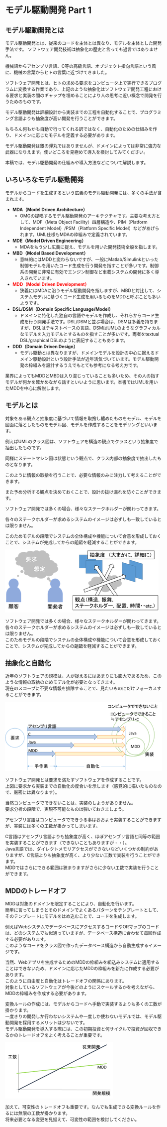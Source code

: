 # モデル駆動開発 Part 1

## モデル駆動開発とは
モデル駆動開発とは、従来のコードを主体とは異なり、モデルを主体とした開発手法です。
ソフトウェア開発技術は抽象化の歴史と言っても過言ではありません。

機械語からアセンブリ言語、C等の高級言語、オブジェクト指向言語という風に、機械の言葉からヒトの言葉に近づけてきました。

ソフトウェア開発とは、ヒトの求める要求をコンピュータ上で実行できるプログラムに変換する作業であり、上記のような抽象化はソフトウェア開発工程における要求と実装の間のギャップを埋めることにより人の思考に近い概念で開発を行うためのものです。

モデル駆動開発は詳細設計から実装までの工程を自動化することで、プログラミング言語よりも抽象度が高い開発を行うことができます。

もちろん何もかも自動で行ってくれる訳ではなく、自動化のための仕組みを作り、ドメインに応じたモデルを定義する必要があります。

モデル駆動開発は銀の弾丸ではありませんが、ドメインによっては非常に強力な武器になりえます。使いどころを見極めて導入を検討してみてください。

本稿では、モデル駆動開発の仕組みや導入方法などについて解説します。

## いろいろなモデル駆動開発

モデルからコードを生成するという広義のモデル駆動開発には、多くの手法が含まれます。

- **MDA（Model Driven Architecture）**
  - OMGの提唱するモデル駆動開発のアーキテクチャです。主要な考え方として、MOF（Meta Object Facility）四層構造や、PIM（Platform Independent Model）/PSM（Platform Specific Model）などがあげられます。UML仕様もMDAの枠組みで定義されています。
- **MDE（Model Driven Engineering）**
  - MDAをもう少し広義に捉え、モデルを用いた開発技術全般を指します。
- **MBD（Model Based Development）**
  - 意味的にはMDDと変わらないですが、一般にMatlab/Simulinkといった制御モデルを用いたコード生成を行う開発を指すことが多いです。制御系の開発に非常に有効でエンジン制御など車載システムの開発に多く導入されています。
- **<font color="red">MDD（Model Driven Development）</font>**
  - 狭義にはMDAに沿うモデル駆動開発を指しますが、MBDと対比して、システムモデルに基づくコード生成を用いるものをMDDと呼ぶことも多いようです。
- **DSL/DSM（Domain Specific Language/Model）**
  - ドメインに特化した独自の言語やモデルを作成し、それらからコード生成を行う開発手法です。DSL/DSMと並ぶ場合は、DSMは多義を持ちますが、DSLはテキストベースの言語、DSMはUMLのようなグラフィカルなモデルを入力モデルとするものを指すことが多いです。両者をtextual DSL/graphical DSLのように表記することもあります。
- **DDD（Domain Driven Design）**
  - モデル駆動とは異なりますが、ドメインモデルを設計の中心に据えるドメイン駆動設計という設計手法が近年活気づいています。モデル駆動開発の枠組みを設計するうえでもとても参考になる考え方です。

業界によってもMDDとMBDは入り混じっていることも多いため、その人の指すモデルが何かを確かめながら話すといいように思います。本書ではUMLを用いたMDDを中心に解説します。

## モデルとは

対象をある観点と抽象度に基づいて情報を取捨し纏めたものをモデル、モデルを図面に落としたものをモデル図、モデルを作成することをモデリングといいます。

例えばUMLのクラス図は、ソフトウェアを構造の観点でクラスという抽象度で抽出したものです。

同様にステートマシン図は状態という観点で、クラス内部の抽象度で抽出したものとなります。

このように情報の取捨を行うことで、必要な情報のみに注力して考えることができます。

また予め分析する観点を決めておくことで、設計の抜け漏れを防ぐことができます。



ソフトウェア開発では多くの場合、様々なステークホルダーが関わってきます。

各々のステークホルダーが求めるシステムのイメージは必ずしも一致しているとは限りません。

このためモデルの段階でシステムの全体構成や機能について合意を形成しておくことで、システムが完成してからの齟齬を軽減することができます。

<img src="img/LED-Camp5_UML_pic9.png">

ソフトウェア開発では多くの場合、様々なステークホルダーが関わってきます。  
各々のステークホルダーが求めるシステムのイメージは必ずしも一致しているとは限りません。  
このためモデルの段階でシステムの全体構成や機能について合意を形成しておくことで、システムが完成してからの齟齬を軽減することができます。

## 抽象化と自動化

近年のソフトウェアの規模は、人が捉えるにはあまりにも膨大であるため、このような情報の取捨のためモデル化が必要となってきます。  
現在のスコープに不要な情報を排除することで、見たいものにだけフォーカスすることができます。

<img src="img/LED-Camp5_UML_pic10.png">

ソフトウェア開発とは要求を満たすソフトウェアを作成することです。  
上図に要求から実装までの自動化の度合いを示します（感覚的に描いたものなので、厳密には異なります）。  

当然コンピュータでできないことは、実装のしようがありません。  
要求分析の段階で、実現不可能なものは弾いておきましょう。  

アセンブリ言語はコンピュータでできうる事はおおよそ実装することができますが、実装には多くの工数が掛かってしまいます。

C言語はアセンブリ言語よりも抽象度が高く、ほぼアセンブリ言語と同等の範囲を実装することができます（できないこともありますが・・）。  
Java言語では、ダイレクトメモリアクセスができないなどいくつかの制約がありますが、C言語よりも抽象度が高く、より少ない工数で実装を行うことができます。  
MDDではさらにできる範囲は狭まりますがさらに少ない工数で実装を行うことができます。


## MDDのトレードオフ
MDDは対象のドメインを限定することにより、自動化を行います。  
簡単に言ってしまうとそのドメインでよくあるパターンをテンプレートとして、そのテンプレートにモデルをはめ込むことで、コードを生成します。

例えばWebシステムでデータベースにアクセスするコードやORマップのコードは、どのシステムでも似通っていますが、データベース構造に合わせて毎回作成する必要があります。  
このようなコードをクラス図で作ったデータベース構造から自動生成するイメージです。

当然、Webアプリを生成するためのMDDの枠組みを組込みシステムに適用することはできないため、ドメインに応じたMDDの枠組みを新たに作成する必要があります。  
このように自由度と自動化はトレードオフの関係にあります。  
対象としているソフトウェアが今後どのようにスケールするかを考えながら、MDDの枠組みを作成する必要があります。

変換ルールの作成には、モデルからコードへ手動で実装するよりも多くの工数が掛かります。  
一度きりの開発しか行わないシステムや一度しか使わないモデルでは、モデル駆動開発を採用するメリットは少ないです。  
モデル駆動開発を導入する際には、この初期投資と何サイクルで投資が回収できるかのトレードオフをよく考えることが重要です。

<img src="img/LED-Camp5_UML_pic11.png">

加えて、可変性のトレードオフも重要です。なんでも生成できる変換ルールを作るには無限の工数が掛かります。  
将来必要となる変更を見据えて、可変性の範囲を検討してください。

